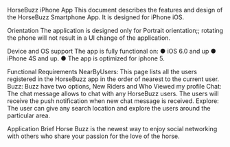 HorseBuzz iPhone App
This document describes the features and design of the HorseBuzz Smartphone App. It is designed for iPhone iOS.

Orientation
The application is designed only for Portrait orientation;; rotating the phone will not result in a UI change of the application.

Device and OS support
The app is fully functional on:
● iOS 6.0 and up
● iPhone 4S and up.
● The app is optimized for iphone 5.

Functional Requirements
	NearByUsers: This page lists all the users registered in the HorseBuzz app in the order of nearest to the current user.
	Buzz: Buzz have two options, New Riders and Who Viewed my profile
	Chat: The chat message allows to chat with any HorseBuzz users. The users will receive the push notification when new chat message is received.
	Explore: The user can give any search location and explore the users around the particular area.
	

Application Brief
Horse Buzz is the newest way to enjoy social networking with others who share your passion for the love of the horse. 
